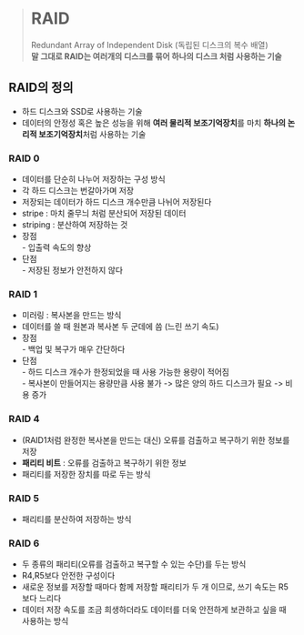 > # RAID
> 
> Redundant Array of Independent Disk (독립된 디스크의 복수 배열)  
> **말 그대로 RAID는 여러개의 디스크를 묶어 하나의 디스크 처럼 사용하는 기술**

## RAID의 정의

-   하드 디스크와 SSD로 사용하는 기술
-   데이터의 안정성 혹은 높은 성능을 위해 **여러 물리적 보조기억장치**를 마치 **하나의 논리적 보조기억장치**처럼 사용하는 기술

### RAID 0

-   데이터를 단순히 나누어 저장하는 구성 방식
-   각 하드 디스크는 번갈아가며 저장
-   저장되는 데이터가 하드 디스크 개수만큼 나뉘어 저장된다
-   stripe : 마치 줄무늬 처럼 분산되어 저장된 데이터
-   striping : 분산하여 저장하는 것
-   장점  
    \- 입출력 속도의 향상
-   단점  
    \- 저장된 정보가 안전하지 않다

### RAID 1

-   미러링 : 복사본을 만드는 방식
-   데이터를 쓸 때 원본과 복사본 두 군데에 씀 (느린 쓰기 속도)
-   장점  
    \- 백업 및 복구가 매우 간단하다
-   단점  
    \- 하드 디스크 개수가 한정되었을 때 사용 가능한 용량이 적어짐  
    \- 복사본이 만들어지는 용량만큼 사용 불가 -> 많은 양의 하드 디스크가 필요 -> 비용 증가

### RAID 4

-   (RAID1처럼 완정한 복사본을 만드는 대신) 오류를 검출하고 복구하기 위한 정보를 저장
-   **패리티 비트** : 오류를 검출하고 복구하기 위한 정보
-   패리티를 저장한 장치를 따로 두는 방식

### RAID 5

-   패리티를 분산하여 저장하는 방식

### RAID 6

-   두 종류의 패리티(오류를 검출하고 복구할 수 있는 수단)를 두는 방식
-   R4,R5보다 안전한 구성이다
-   새로운 정보를 저장할 때마다 함께 저장할 패리티가 두 개 이므로, 쓰기 속도는 R5보다 느리다
-   데이터 저장 속도를 조금 희생하더라도 데이터를 더욱 안전하게 보관하고 싶을 때 사용하는 방식